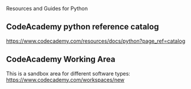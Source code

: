Resources and Guides for Python

## CodeAcademy python reference catalog

https://www.codecademy.com/resources/docs/python?page_ref=catalog

## CodeAcademy Working Area

This is a sandbox area for different software types:
https://www.codecademy.com/workspaces/new
